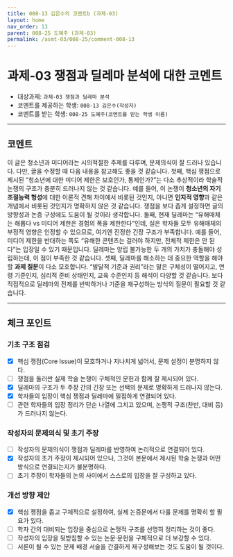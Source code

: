 ```yaml
---
title: 008-13 김은수의 코멘트b (과제-03) 
layout: home
nav_order: 13
parent: 008-25 도혜주 (과제-03)
permalink: /asmt-03/008-25/comment-008-13
---
```


# 과제-03 쟁점과 딜레마 분석에 대한 코멘트

- 대상과제: `과제-03 쟁점과 딜레마 분석`
- 코멘트를 제공하는 학생: `008-13 김은수(작성자)` 
- 코멘트를 받는 학생: `008-25 도혜주(코멘트를 받는 학생 이름)` 

---

## 코멘트

이 글은 청소년과 미디어라는 시의적절한 주제를 다루며, 문제의식이 잘 드러나 있습니다. 다만, 글을 수정할 때 다음 내용을 참고해도 좋을 것 같습니다. 
첫째, 핵심 쟁점으로 제시된 “청소년에 대한 미디어 제한은 보호인가, 통제인가?”는 다소 추상적이라 학술적 논쟁의 구조가 충분히 드러나지 않는 것 같습니다. 예를 들어, 이 논쟁이 **청소년의 자기조절능력 형성**에 대한 이론적 견해 차이에서 비롯된 것인지, 아니면 **인지적 영향**과 같은 개념에서 비롯된 것인지가 명확하지 않은 것 같습니다. 쟁점을 보다 좁게 설정하면 글의 방향성과 논증 구성에도 도움이 될 것이라 생각합니다.
둘째, 현재 딜레마는 “유해매체는 해롭다 vs 미디어 제한은 경험의 폭을 제한한다”인데, 실은 학자들 모두 유해매체의 부정적 영향은 인정할 수 있으므로, 여기엔 진정한 긴장 구조가 부족합니다. 예를 들어, 미디어 제한을 반대하는 쪽도 “유해한 콘텐츠는 걸러야 하지만, 전체적 제한은 안 된다”는 입장일 수 있기 때문입니다. 딜레마는 양립 불가능한 두 개의 가치가 충돌해야 성립하는데, 이 점이 부족한 것 같습니다.
셋째, 딜레마를 해소하는 데 중요한 역할을 해야 할 **과제 질문**이 다소 모호합니다. “발달적 기준과 권리”라는 말은 구체성이 떨어지고, 연령 기준인지, 심리적 준비 상태인지, 교육 수준인지 등 해석이 다양할 것 같습니다. 보다 직접적으로 딜레마의 전제를 반박하거나 기준을 재구성하는 방식의 질문이 필요할 것 같습니다. 

---

## 체크 포인트

### **기초 구조 점검**
- [x] 핵심 쟁점(Core Issue)이 모호하거나 지나치게 넓어서, 문제 설정이 분명하지 않다.
- [ ] 쟁점을 둘러싼 실제 학술 논쟁이 구체적인 문헌과 함께 잘 제시되어 있다.
- [x] 딜레마의 구조가 두 주장 간의 긴장 또는 선택의 문제로 명확하게 드러나지 않는다.
- [x] 학자들의 입장이 핵심 쟁점과 딜레마에 밀접하게 연결되어 있다.
- [ ] 관련 학자들의 입장 정리가 단순 나열에 그치고 있으며, 논쟁적 구조(찬반, 대비 등)가 드러나지 않는다.

### **작성자의 문제의식 및 초기 주장**
- [ ] 작성자의 문제의식이 쟁점과 딜레마를 반영하여 논리적으로 연결되어 있다.
- [x] 작성자의 초기 주장이 제시되어 있으나, 그것이 본문에서 제시된 학술 논쟁과 어떤 방식으로 연결되는지가 불분명하다.
- [ ] 초기 주장이 학자들의 논의 사이에서 스스로의 입장을 잘 구성하고 있다.

### **개선 방향 제안**
- [x] 핵심 쟁점을 좁고 구체적으로 설정하여, 실제 논증문에서 다룰 문제를 명확히 할 필요가 있다.
- [ ] 학자 간의 대비되는 입장을 중심으로 논쟁적 구조를 선명히 정리하는 것이 좋다.
- [ ] 작성자의 입장을 뒷받침할 수 있는 논문·문헌을 구체적으로 더 보강할 수 있다.
- [ ] 서론이 될 수 있는 문제 배경 서술을 간결하게 재구성해보는 것도 도움이 될 것이다.
